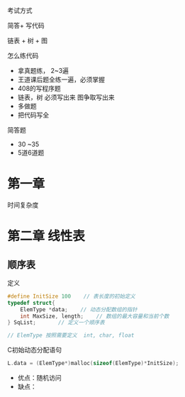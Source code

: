 考试方式

简答+ 写代码

链表 + 树 + 图

怎么练代码

* 拿真题练， 2~3遍
* 王道课后题全练一遍，必须掌握
* 408的写程序题
* 链表，树 必须写出来  图争取写出来
* 多做题
* 把代码写全



简答题

* 30 ~35
* 5道6道题  



# 第一章

时间复杂度





# 第二章 线性表

## 顺序表

定义

```c
#define InitSize 100	// 表长度的初始定义
typedef struct{
	ElemType *data;    // 动态分配数组的指针
    int MaxSize, length;	// 数组的最大容量和当前个数
} SqList;		// 定义一个顺序表

// ElemType 按照需要定义  int, char, float
```

C初始动态分配语句

```c
L.data = (ElemType*)malloc(sizeof(ElemType)*InitSize);
```

* 优点：随机访问
* 缺点：